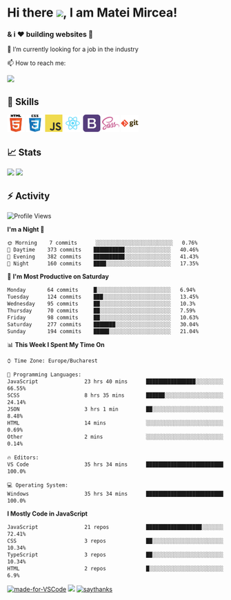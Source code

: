 # Hi there <img src="https://raw.githubusercontent.com/MartinHeinz/MartinHeinz/master/wave.gif" width="30px">, I am Matei Mircea!
### & i ❤️ building websites 🙌

🔭 I’m currently looking for a job in the industry

📫 How to reach me:

<a href="https://www.linkedin.com/in/mateimircea/">
  <img src="https://img.shields.io/badge/--linkedin?label=LinkedIn&logo=LinkedIn&style=social" />
<a>
 
 
## 🚀 Skills 
<div display="inline">
<img alt="HTML5" width="40px" src="https://raw.githubusercontent.com/github/explore/80688e429a7d4ef2fca1e82350fe8e3517d3494d/topics/html/html.png" />
<img alt="CSS3" width="40px" src="https://raw.githubusercontent.com/github/explore/80688e429a7d4ef2fca1e82350fe8e3517d3494d/topics/css/css.png" />
<img alt="JavaScript" width="40px" src="https://raw.githubusercontent.com/github/explore/80688e429a7d4ef2fca1e82350fe8e3517d3494d/topics/javascript/javascript.png" />
<img alt="React" width="40px" src="https://raw.githubusercontent.com/github/explore/80688e429a7d4ef2fca1e82350fe8e3517d3494d/topics/react/react.png" />
<img alt="bootstrap" width="40px" src="https://raw.githubusercontent.com/github/explore/78df643247d429f6cc873026c0622819ad797942/topics/bootstrap/bootstrap.png" />
<img alt="Sass" width="40px" src="https://raw.githubusercontent.com/github/explore/80688e429a7d4ef2fca1e82350fe8e3517d3494d/topics/sass/sass.png" />
<img alt="Git" width="40px" src="https://raw.githubusercontent.com/github/explore/80688e429a7d4ef2fca1e82350fe8e3517d3494d/topics/git/git.png" />
<div>


## 📈 Stats 
<div display="inline">
<img src="https://github-readme-stats.vercel.app/api/top-langs/?username=Matei87&theme=radical&show_icons=true" />
<img src="https://github-readme-stats.vercel.app/api?username=Matei87&theme=radical&show_icons=true" />
<div>


## :zap: Activity
<!--START_SECTION:waka-->
![Profile Views](http://img.shields.io/badge/Profile%20Views-27-blue)

**I'm a Night 🦉** 

```text
🌞 Morning    7 commits      ░░░░░░░░░░░░░░░░░░░░░░░░░   0.76% 
🌆 Daytime    373 commits    ██████████░░░░░░░░░░░░░░░   40.46% 
🌃 Evening    382 commits    ██████████░░░░░░░░░░░░░░░   41.43% 
🌙 Night      160 commits    ████░░░░░░░░░░░░░░░░░░░░░   17.35%

```
📅 **I'm Most Productive on Saturday** 

```text
Monday       64 commits     █░░░░░░░░░░░░░░░░░░░░░░░░   6.94% 
Tuesday      124 commits    ███░░░░░░░░░░░░░░░░░░░░░░   13.45% 
Wednesday    95 commits     ██░░░░░░░░░░░░░░░░░░░░░░░   10.3% 
Thursday     70 commits     ██░░░░░░░░░░░░░░░░░░░░░░░   7.59% 
Friday       98 commits     ██░░░░░░░░░░░░░░░░░░░░░░░   10.63% 
Saturday     277 commits    ███████░░░░░░░░░░░░░░░░░░   30.04% 
Sunday       194 commits    █████░░░░░░░░░░░░░░░░░░░░   21.04%

```


📊 **This Week I Spent My Time On** 

```text
⌚︎ Time Zone: Europe/Bucharest

💬 Programming Languages: 
JavaScript               23 hrs 40 mins      ████████████████░░░░░░░░░   66.55% 
SCSS                     8 hrs 35 mins       ██████░░░░░░░░░░░░░░░░░░░   24.14% 
JSON                     3 hrs 1 min         ██░░░░░░░░░░░░░░░░░░░░░░░   8.48% 
HTML                     14 mins             ░░░░░░░░░░░░░░░░░░░░░░░░░   0.69% 
Other                    2 mins              ░░░░░░░░░░░░░░░░░░░░░░░░░   0.14%

🔥 Editors: 
VS Code                  35 hrs 34 mins      █████████████████████████   100.0%

💻 Operating System: 
Windows                  35 hrs 34 mins      █████████████████████████   100.0%

```

**I Mostly Code in JavaScript** 

```text
JavaScript               21 repos            ██████████████████░░░░░░░   72.41% 
CSS                      3 repos             ██░░░░░░░░░░░░░░░░░░░░░░░   10.34% 
TypeScript               3 repos             ██░░░░░░░░░░░░░░░░░░░░░░░   10.34% 
HTML                     2 repos             █░░░░░░░░░░░░░░░░░░░░░░░░   6.9%

```



<!--END_SECTION:waka-->
  
  
  

[![made-for-VSCode](https://img.shields.io/badge/Made%20for-VSCode-1f425f.svg)](https://code.visualstudio.com/)
<img src="https://img.shields.io/badge/MADE%20WITH%20%E2%9D%A4%EF%B8%8F%20IN-ROMANIA-%23CD0000?style=for-the-badge" />
[![saythanks](https://img.shields.io/badge/say-thanks-ff69b4.svg)](https://saythanks.io/to/kennethreitz)
